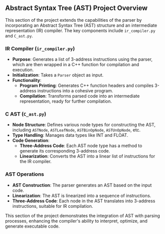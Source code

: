 ## Abstract Syntax Tree (AST) Project Overview

This section of the project extends the capabilities of the parser by incorporating an Abstract Syntax Tree (AST) structure and an intermediate representation (IR) compiler. The key components include `ir_compiler.py` and `C_ast.py`.

### IR Compiler (`ir_compiler.py`)

- **Purpose**: Generates a list of 3-address instructions using the parser, which are then wrapped in a C++ function for compilation and execution.
- **Initialization**: Takes a `Parser` object as input.
- **Functionality**:
  - **Program Printing**: Generates C++ function headers and compiles 3-address instructions into a cohesive program.
  - **Compilation**: Transforms parsed code into an intermediate representation, ready for further compilation.

### C AST (`C_ast.py`)

- **Node Structure**: Defines various node types for constructing the AST, including `ASTNode`, `ASTLeafNode`, `ASTBinOpNode`, `ASTUnOpNode`, etc.
- **Type Handling**: Manages data types like INT and FLOAT.
- **Code Generation**:
  - **Three-Address Code**: Each AST node type has a method to generate its corresponding 3-address code.
  - **Linearization**: Converts the AST into a linear list of instructions for the IR compiler.

### AST Operations

- **AST Construction**: The parser generates an AST based on the input code.
- **Linearization**: The AST is linearized into a sequence of instructions.
- **Three-Address Code**: Each node in the AST translates into 3-address instructions, suitable for IR compilation.

This section of the project demonstrates the integration of AST with parsing processes, enhancing the compiler's ability to interpret, optimize, and generate executable code.
